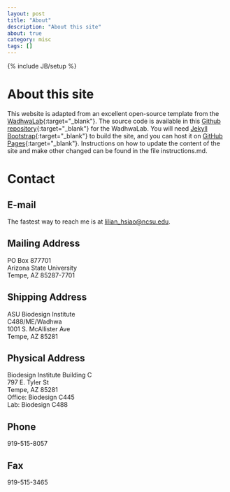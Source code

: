 ```yaml
---
layout: post
title: "About"
description: "About this site"
about: true
category: misc
tags: []
---
```

{% include JB/setup %}

<a name="about"></a>

# About this site

This website is adapted from an excellent open-source template from the [WadhwaLab](http://wadhwalab.github.io/){:target="_blank"}. The source code is available in this [Github repository](https://github.com/navishwadhwa/navishwadhwa.github.io){:target="_blank"} for the WadhwaLab. You will need [Jekyll Bootstrap](http://jekyllbootstrap.com){:target="_blank"} to build the site, and you can host it on [GitHub Pages](https://pages.github.com/){:target="_blank"}. Instructions on how to update the content of the site and make other changed can be found in the file instructions.md.

<a name="contact"></a>

# Contact

## E-mail
The fastest way to reach me is at lilian_hsiao@ncsu.edu.

## Mailing Address
PO Box 877701 <br>
Arizona State University <br>
Tempe, AZ  85287-7701

## Shipping Address
ASU Biodesign Institute <br>
C488/ME/Wadhwa <br>
1001 S. McAllister Ave <br>
Tempe, AZ 85281

## Physical Address
Biodesign Institute Building C <br>
797 E. Tyler St <br>
Tempe, AZ 85281 <br>
Office: Biodesign C445 <br>
Lab: Biodesign C488 <br>

## Phone
919-515-8057

## Fax
919-515-3465